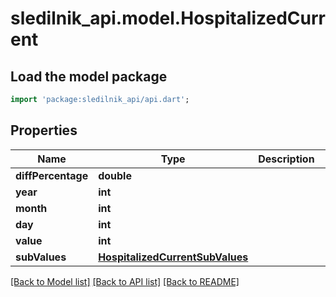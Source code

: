 # sledilnik_api.model.HospitalizedCurrent

## Load the model package
```dart
import 'package:sledilnik_api/api.dart';
```

## Properties
Name | Type | Description | Notes
------------ | ------------- | ------------- | -------------
**diffPercentage** | **double** |  | [optional] 
**year** | **int** |  | 
**month** | **int** |  | 
**day** | **int** |  | 
**value** | **int** |  | [optional] 
**subValues** | [**HospitalizedCurrentSubValues**](HospitalizedCurrentSubValues.md) |  | [optional] 

[[Back to Model list]](../README.md#documentation-for-models) [[Back to API list]](../README.md#documentation-for-api-endpoints) [[Back to README]](../README.md)


